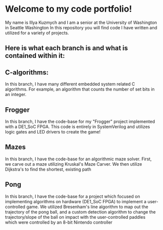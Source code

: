 # Welcome to my code portfolio!
My name is Illya Kuzmych and I am a senior at the University of Washington in Seattle Washington
In this repository you will find code I have written and utilized for a variety of projects.


## Here is what each branch is and what is contained within it:


## C-algorithms:
  In this branch, I have many different embedded system related C algorithms. For example,
  an algorithm that counts the number of set bits in an integer.
  
## Frogger
  In this branch, I have the code-base for my "Frogger" project implemented with a DE1_SoC
  FPGA. This code is entirely in SystemVerilog and utilizes logic gates and LED drivers to create the game!
  
## Mazes
  In this branch, I have the code-base for an algorithmic maze solver. First, we carve out a maze utilizing Kruskal's Maze Carver. We then utilize Dijkstra's to find the   shortest, existing path
  
## Pong
  In this branch, I have the code-base for a project which focused on implementing algorithms on hardware (DE1_SoC FPGA) to implement a user-controlled game. We utilized   Bresenham's line algorithm to map out the trajectory of the pong ball, and a custom detection algorithm to change the trajectory/slope of the ball on impact with the     user-controlled paddles which were controlled by an 8-bit Nintendo controller
